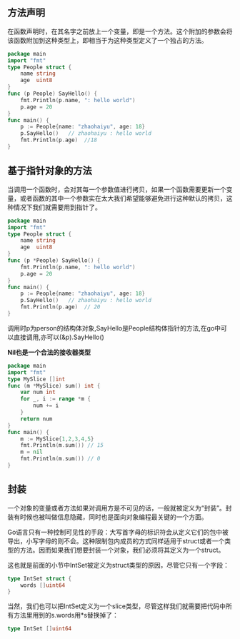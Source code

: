 
## 方法声明

在函数声明时，在其名字之前放上一个变量，即是一个方法。这个附加的参数会将该函数附加到这种类型上，即相当于为这种类型定义了一个独占的方法。

```go
package main
import "fmt"
type People struct {
	name string
	age  uint8
}
func (p People) SayHello() {
	fmt.Println(p.name, ": hello world")
	p.age = 20
}
func main() {
	p := People{name: "zhaohaiyu", age: 18} 
	p.SayHello()   // zhaohaiyu : hello world
	fmt.Println(p.age)	//18
}
```

## 基于指针对象的方法

当调用一个函数时，会对其每一个参数值进行拷贝，如果一个函数需要更新一个变量，或者函数的其中一个参数实在太大我们希望能够避免进行这种默认的拷贝，这种情况下我们就需要用到指针了。

```go
package main
import "fmt"
type People struct {
	name string
	age  uint8
}
func (p *People) SayHello() {
	fmt.Println(p.name, ": hello world")
    p.age = 20
}
func main() {
	p := People{name: "zhaohaiyu", age: 18} 
	p.SayHello()   // zhaohaiyu : hello world
    fmt.Println(p.age)	// 20
}
```

调用时p为person的结构体对象,SayHello是People结构体指针的方法,在go中可以直接调用,亦可以(&p).SayHello()

**Nil也是一个合法的接收器类型**

```go
package main
import "fmt"
type MySlice []int
func (m *MySlice) sum() int {
	var num int
	for _, i := range *m {
		num += i
	}
	return num
}
func main() {
	m := MySlice{1,2,3,4,5}
	fmt.Println(m.sum()) // 15
	m = nil
	fmt.Println(m.sum()) // 0
}
```

## 封装

一个对象的变量或者方法如果对调用方是不可见的话，一般就被定义为“封装”。封装有时候也被叫做信息隐藏，同时也是面向对象编程最关键的一个方面。

Go语言只有一种控制可见性的手段：大写首字母的标识符会从定义它们的包中被导出，小写字母的则不会。这种限制包内成员的方式同样适用于struct或者一个类型的方法。因而如果我们想要封装一个对象，我们必须将其定义为一个struct。

这也就是前面的小节中IntSet被定义为struct类型的原因，尽管它只有一个字段：

```go
type IntSet struct {
    words []uint64
}
```

当然，我们也可以把IntSet定义为一个slice类型，尽管这样我们就需要把代码中所有方法里用到的s.words用*s替换掉了：

```go
type IntSet []uint64
```